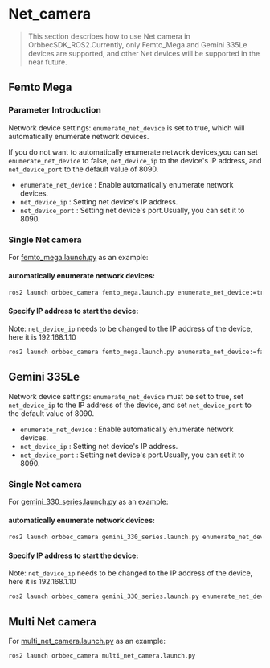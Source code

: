 # Net_camera

> This section describes how to use Net camera in OrbbecSDK_ROS2.Currently, only Femto_Mega and Gemini 335Le devices are supported, and other Net devices will be supported in the near future.

## Femto Mega

### Parameter Introduction

Network device settings: `enumerate_net_device` is set to true, which will automatically enumerate network devices.

If you do not want to automatically enumerate network devices,you can set `enumerate_net_device` to false, `net_device_ip` to the device's IP address, and `net_device_port` to the default value of 8090.

* `enumerate_net_device` : Enable automatically enumerate network devices.
* `net_device_ip` : Setting net device's IP address.
* `net_device_port` : Setting net device's port.Usually, you can set it to 8090.

### Single Net camera

For [femto_mega.launch.py](../../launch/femto_mega.launch.py) as an example:

#### automatically enumerate network devices:

```bash
ros2 launch orbbec_camera femto_mega.launch.py enumerate_net_device:=true
```

#### Specify IP address to start the device:

Note: `net_device_ip` needs to be changed to the IP address of the device, here it is 192.168.1.10

```bash
ros2 launch orbbec_camera femto_mega.launch.py enumerate_net_device:=false net_device_ip:=192.168.1.10 net_device_port:=8090
```

## Gemini 335Le

Network device settings: `enumerate_net_device` must be set to true, set `net_device_ip` to the IP address of the device, and set `net_device_port` to the default value of 8090.

* `enumerate_net_device` : Enable automatically enumerate network devices.
* `net_device_ip` : Setting net device's IP address.
* `net_device_port` : Setting net device's port.Usually, you can set it to 8090.

### Single Net camera

For [gemini_330_series.launch.py](../../launch/gemini_330_series.launch.py) as an example:

#### automatically enumerate network devices:

```bash
ros2 launch orbbec_camera gemini_330_series.launch.py enumerate_net_device:=true
```

#### Specify IP address to start the device:

Note: `net_device_ip` needs to be changed to the IP address of the device, here it is 192.168.1.10

```bash
ros2 launch orbbec_camera gemini_330_series.launch.py enumerate_net_device:=true net_device_ip:=192.168.1.10 net_device_port:=8090
```

## Multi Net camera

For [multi_net_camera.launch.py](./multi_net_camera.launch.py) as an example:

```bash
ros2 launch orbbec_camera multi_net_camera.launch.py
```
